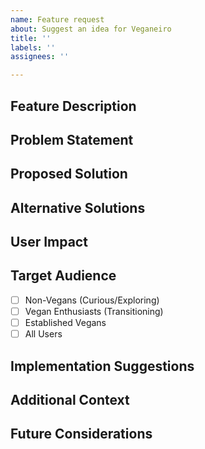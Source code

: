 ```yaml
---
name: Feature request
about: Suggest an idea for Veganeiro
title: ''
labels: ''
assignees: ''

---
```


## Feature Description
<!-- A clear and concise description of what feature you'd like to see -->

## Problem Statement
<!-- What problem does this feature solve? -->

## Proposed Solution
<!-- Describe the solution you'd like -->

## Alternative Solutions
<!-- Describe any alternative solutions you've considered -->

## User Impact
<!-- How would this feature help users? -->

## Target Audience
<!-- Who would benefit most from this feature? -->
- [ ] Non-Vegans (Curious/Exploring)
- [ ] Vegan Enthusiasts (Transitioning)
- [ ] Established Vegans
- [ ] All Users

## Implementation Suggestions
<!-- Optional: Any ideas on how to implement this feature -->

## Additional Context
<!-- Add any other context or screenshots about the feature request here -->

## Future Considerations
<!-- How might this feature evolve over time? -->
